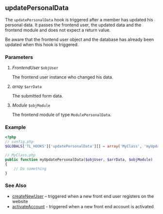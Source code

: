 updatePersonalData
------------------

The `updatePersonalData` hook is triggered after a member has updated his personal data. It passes the frontend user, the updated data and the frontend module and does not expect a return value.

Be aware that the frontend user object and the database has already been updated when this hook is triggered.


### Parameters ###

1. *FrontendUser* `$objUser`

	The frontend user instance who changed his data.

2. *array* `$arrData`

	The submitted form data.

3. *Module* `$objModule`

	The frontend module of type `ModulePersonalData`.


### Example ###

```php
<?php
// config.php
$GLOBALS['TL_HOOKS']['updatePersonalData'][] = array('MyClass', 'myUpdatePersonalData');

// MyClass.php
public function myUpdatePersonalData($objUser, $arrData, $objModule)
{
	// Do something
}
```


### See Also ###

- [createNewUser](createNewUser.md) – triggered when a new front end user registers on the website
- [activateAccount](activateAccount.md) - triggered when a new front end account is activated

